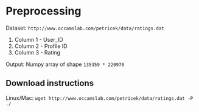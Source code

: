 # Preprocessing

Dataset: `http://www.occamslab.com/petricek/data/ratings.dat`

1. Column 1 - User_ID
2. Column 2 - Profile ID
3. Column 3 - Rating

Output: Numpy array of shape `135359 * 220970`

## Download instructions

Linux/Mac: `wget http://www.occamslab.com/petricek/data/ratings.dat -P ./`
